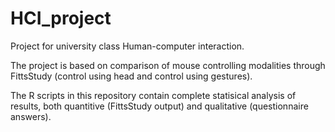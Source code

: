 # HCI_project
Project for university class Human-computer interaction.

The project is based on comparison of mouse controlling modalities through FittsStudy (control using head and control using gestures).

The R scripts in this repository contain complete statisical analysis of results, both quantitive (FittsStudy output) and qualitative (questionnaire answers).
